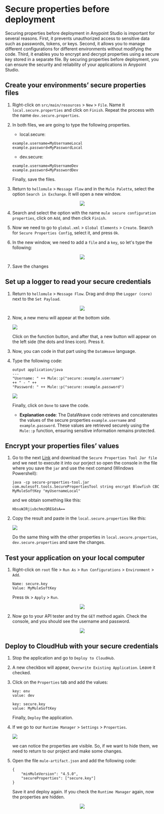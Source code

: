 # Secure properties before deployment

Securing properties before deployment in Anypoint Studio is important for several reasons. First, it prevents unauthorized access to sensitive data such as passwords, tokens, or keys. Second, it allows you to manage different configurations for different environments without modifying the code. Third, it enables you to encrypt and decrypt properties using a secure key stored in a separate file. By securing properties before deployment, you can ensure the security and reliability of your applications in Anypoint Studio.

## Create your environments’ secure properties files

1. Right-click on `src/main/resources` > `New` > `File`. Name it `local.secure.properties` and click on `Finish`. Repeat the process with the name `dev.secure.properties`.

2. In both files, we are going to type the following properties.

    - local.secure:

    ```
    example.username=MyUsernameLocal
    example.password=MyPasswordLocal
    ```

    - dev.secure:

    ```
    example.username=MyUsernameDev
    example.password=MyPasswordDev
    ```

    Finally, save the files.

3. Return to `hellomule` > `Message Flow` and in the `Mule Palette`, select the option `Search in Exchange`. It will open a new window.

<div align="center">
    <img src="../../Captures/Secure Props Cap/1-muleSecure.png"/>
</div>

4. Search and select the option with the name `mule secure configuration properties`, click on `Add`, and then click `Finish`.

5. Now we need to go to `global.xml` > `Global Elements` > `Create`. Search for `Secure Properties Config`, select it, and press `Ok`.

6. In the new window, we need to add a `file` and a `key`, so let's type the following:

<div align="center">
    <img src="../../Captures/Secure Props Cap/2-muleSecure.png"/>
</div>

7. Save the changes

## Set up a logger to read your secure credentials

1. Return to `hellomule` > `Message Flow`. Drag and drop the `Logger (core)` next to the `Set Payload`.

<div align="center">
    <img src="../../Captures/Secure Props Cap/3-muleSecure.png"/>
</div>

2. Now, a new menu will appear at the bottom side.

    <img src="../../Captures/Secure Props Cap/4-muleSecure.png">

    Click on the function button, and after that, a new button will appear on the left side (the dots and lines icon). Press it.

3. Now, you can code in that part using the `DataWeave` language.

4. Type the following code:

    ```dataweave
    output application/java
    ---
    "Username: " ++ Mule::p("secure::example.username")
    ++ " - " ++
    "Password: " ++ Mule::p("secure::example.password")
    ```

    <img src="../../Captures/Secure Props Cap/5-muleSecure.png">

    Finally, click on `Done` to save the code.

    - **Explanation code**: The DataWeave code retrieves and concatenates the values of the secure properties `example.username` and `example.password`. These values are retrieved securely using the `Mule::p` function, ensuring sensitive information remains protected.

## Encrypt your properties files’ values

1. Go to the next <a href="https://docs.mulesoft.com/mule-runtime/latest/secure-configuration-properties#secure_props_tool">Link</a> and download the `Secure Properties Tool Jar file` and we neet to execute it into our porject so open the console in the file where you save the `jar` and use the next comand (Windows Powershell):

    ```
    java -cp secure-properties-tool.jar com.mulesoft.tools.SecurePropertiesTool string encrypt Blowfish CBC MyMuleSoftKey "myUsernameLocal"
    ```

    and we obtain something like this:

    ```
    HbsuWJRjiubchmzQREGdsA==
    ```

2. Copy the result and paste in the `local.secure.properties` like this:

    <img src="../../Captures/Secure Props Cap/6-muleSecure.png"/>

    Do the same thing with the other properties in `local.secure.properties`, `dev.secure.properties` and save the changes.

## Test your application on your local computer

1. Right-click on `root` file > `Run As` > `Run Configurations` > `Environment` > `Add`.

    ```
    Name: secure.key
    Value: MyMuleSoftKey
    ```

    Press `Ok` > `Apply` > `Run`.

<div align="center">
    <img src="../../Captures/Secure Props Cap/7-muleSecure.png"/>
</div>

2. Now go to your API tester and try the `GET` method again. Check the console, and you should see the username and password.

<div align="center">
    <img src="../../Captures/Secure Props Cap/8-muleSecure.png"/>
</div>

## Deploy to CloudHub with your secure credentials

1. Stop the application and go to `Deploy to CloudHub`.

2. A new checkbox will appear, `Overwrite Existing Application`. Leave it checked.

3. Click on the `Properties` tab and add the values:

    ```
    key: env
    value: dev
    ```

    ```
    key: secure.key
    value: MyMuleSoftKey
    ```

    Finally, `Deploy` the application.

4. If we go to our `Runtime Manager` > `Settings` > `Properties`.

    <img src="../../Captures/Secure Props Cap/9-muleSecure.png"/>

    we can notice the properties are visible. So, if we want to hide them, we need to return to our project and make some changes.

5. Open the file `mule-artifact.json` and add the following code:

    ```
    {
        "minMuleVersion": "4.5.0",
        "secureProperties": ["secure.key"]
    }
    ```

    Save it and deploy again. If you check the `Runtime Manager` again, now the properties are hidden.

<div align="center">
    <img src="../../Captures/Secure Props Cap/10-muleSecure.png"/>
</div>
